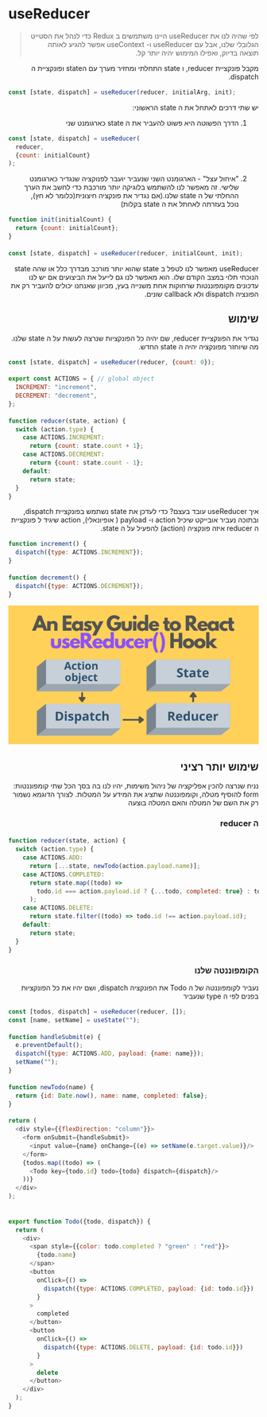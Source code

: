 # useReducer

<div dir="rtl">

> לפי שהיה לנו את useReducer היינו משתמשים ב Redux כדי לנהל את הסטייט הגלובלי שלנו, אבל עם useReducer ו- useContext אפשר להגיע לאותה תוצאה בדיוק, ואפילו המימוש יהיה יותר קל.

מקבל פונקציית reducer, ו state התחלתי ומחזיר מערך עם הstate ופונקציית ה dispatch.
<div dir="ltr">

```js
const [state, dispatch] = useReducer(reducer, initialArg, init);
```

</div>

יש שתי דרכים לאתחל את ה state הראשוני:

1. הדרך הפשוטה היא פשוט להעביר את ה state כארגומנט שני

<div dir="ltr">

```js
const [state, dispatch] = useReducer(
  reducer,
  {count: initialCount}
);
```

</div>

2. "איחול עצל" - הארגומנט השני שנעביר יועבר לפנוקציה שנגדיר כארגומנט שלישי. זה מאפשר לנו להשתמש בלוגיקה יותר מורכבת כדי
   לחשב את הערך ההחלתי של ה state שלנו.(אם נגדיר את פונקציה חיצונית(כלומר לא חץ), נוכל בעזרתה לאחתל את ה state בקלות)

<div dir="ltr">

```js
function init(initialCount) {
  return {count: initialCount};
}

const [state, dispatch] = useReducer(reducer, initialCount, init);
```

</div>
useReducer מאפשר לנו לטפל ב state שהוא יותר מורכב מבדרך כלל או שהה state הנוכחי תלוי במצב הקודם שלו.
הוא מאפשר לנו גם לייעל את הביצועים אם יש לנו עדכונים מקומפוננטות שרחוקות אחת משנייה בעץ, מכיוון שאנחנו יכולים להעביר רק את הפונציה dispatch ולא callback שונים.

## שימוש

נגדיר את הפונקציית reducer, שם יהיה כל הפונקציות שנרצה לעשות על ה state שלנו. מה שיוחזר מפונקציה יהיה ה state החדש.
<div dir="ltr">

```js
const [state, dispatch] = useReducer(reducer, {count: 0});

export const ACTIONS = { // global object 
  INCREMENT: "increment",
  DECREMENT: "decrement",
};

function reducer(state, action) {
  switch (action.type) {
    case ACTIONS.INCREMENT:
      return {count: state.count + 1};
    case ACTIONS.DECREMENT:
      return {count: state.count - 1};
    default:
      return state;
  }
}


```

</div>
איך useReducer עובד בעצם? כדי לעדכן את state נשתמש בפונקציית dispatch, ובתוכה נעביר אובייקט שיכיל action ו- payload (
אופיונאלי), action שיגיד ל פונקציית ה reducer איזה פונקציה (action) להפעיל על ה state.

<div dir="ltr">

```js
function increment() {
  dispatch({type: ACTIONS.INCREMENT});
}

function decrement() {
  dispatch({type: ACTIONS.DECREMENT});
}
```

![img](./imgs/img.png)

</div>

## שימוש יותר רציני

נניח שנרצה להכין אפליקציה של ניהול משימות, יהיו לנו בה בסך הכל שתי קומפוננטות: form להוסיף מטלה, וקומפוננטה שתציג את
המידע על המטלות. לצורך הדוגמא נשמור רק את השם של המטלה והאם המטלה בוצעה

### ה reducer

<div dir="ltr">

```js
function reducer(state, action) {
  switch (action.type) {
    case ACTIONS.ADD:
      return [...state, newTodo(action.payload.name)];
    case ACTIONS.COMPLETED:
      return state.map((todo) =>
        todo.id === action.payload.id ? {...todo, completed: true} : todo
      );
    case ACTIONS.DELETE:
      return state.filter((todo) => todo.id !== action.payload.id);
    default:
      return state;
  }
}
```

</div>

### הקומפוננטה שלנו

נעביר לקומפוננטה של ה Todo את הפונקציה dispatch, ושם יהיו את כל הפונקציות בפנים לפי ה type שנעביר

<div dir="ltr">

```js
const [todos, dispatch] = useReducer(reducer, []);
const [name, setName] = useState("");

function handleSubmit(e) {
  e.preventDefault();
  dispatch({type: ACTIONS.ADD, payload: {name: name}});
  setName("");
}

function newTodo(name) {
  return {id: Date.now(), name: name, completed: false};
}

return (
  <div style={{flexDirection: "column"}}>
    <form onSubmit={handleSubmit}>
      <input value={name} onChange={(e) => setName(e.target.value)}/>
    </form>
    {todos.map((todo) => (
      <Todo key={todo.id} todo={todo} dispatch={dispatch}/>
    ))}
  </div>
);


export function Todo({todo, dispatch}) {
  return (
    <div>
      <span style={{color: todo.completed ? "green" : "red"}}>
        {todo.name}
      </span>
      <button
        onClick={() =>
          dispatch({type: ACTIONS.COMPLETED, payload: {id: todo.id}})
        }
      >
        completed
      </button>
      <button
        onClick={() =>
          dispatch({type: ACTIONS.DELETE, payload: {id: todo.id}})
        }
      >
        delete
      </button>
    </div>
  );
}
```

</div>
</div>